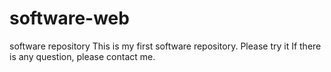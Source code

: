# software-web
software repository 
This is my first software repository. Please try it 
If there is any question, please contact me. 
